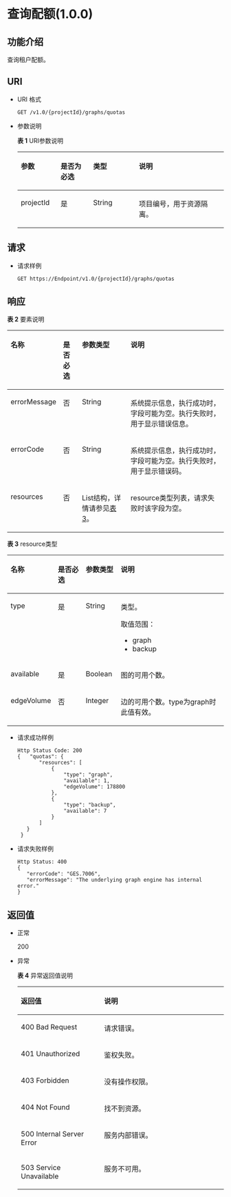 # 查询配额\(1.0.0\)<a name="ges_03_0013"></a>

## 功能介绍<a name="section43665743"></a>

查询租户配额。

## URI<a name="section57447370"></a>

-   URI 格式

    ```
    GET /v1.0/{projectId}/graphs/quotas
    ```

-   参数说明

    **表 1**  URI参数说明

    <a name="table944842165240"></a>
    <table><thead align="left"><tr id="row50689853165240"><th class="cellrowborder" valign="top" width="19.23%" id="mcps1.2.5.1.1"><p id="p6438023316534"><a name="p6438023316534"></a><a name="p6438023316534"></a>参数</p>
    </th>
    <th class="cellrowborder" valign="top" width="15.809999999999999%" id="mcps1.2.5.1.2"><p id="p4741635116534"><a name="p4741635116534"></a><a name="p4741635116534"></a>是否为必选</p>
    </th>
    <th class="cellrowborder" valign="top" width="22.189999999999998%" id="mcps1.2.5.1.3"><p id="p1551922216534"><a name="p1551922216534"></a><a name="p1551922216534"></a>类型</p>
    </th>
    <th class="cellrowborder" valign="top" width="42.77%" id="mcps1.2.5.1.4"><p id="p4909746116534"><a name="p4909746116534"></a><a name="p4909746116534"></a>说明</p>
    </th>
    </tr>
    </thead>
    <tbody><tr id="row54877755165240"><td class="cellrowborder" valign="top" width="19.23%" headers="mcps1.2.5.1.1 "><p id="p589966216534"><a name="p589966216534"></a><a name="p589966216534"></a>projectId</p>
    </td>
    <td class="cellrowborder" valign="top" width="15.809999999999999%" headers="mcps1.2.5.1.2 "><p id="p811058316534"><a name="p811058316534"></a><a name="p811058316534"></a>是</p>
    </td>
    <td class="cellrowborder" valign="top" width="22.189999999999998%" headers="mcps1.2.5.1.3 "><p id="p5297744816534"><a name="p5297744816534"></a><a name="p5297744816534"></a>String</p>
    </td>
    <td class="cellrowborder" valign="top" width="42.77%" headers="mcps1.2.5.1.4 "><p id="p6331489016534"><a name="p6331489016534"></a><a name="p6331489016534"></a>项目编号，用于资源隔离。</p>
    </td>
    </tr>
    </tbody>
    </table>


## 请求<a name="section47264284"></a>

-   请求样例

    ```
    GET https://Endpoint/v1.0/{projectId}/graphs/quotas
    ```


## 响应<a name="section22725374"></a>

**表 2**  要素说明

<a name="table28067432"></a>
<table><thead align="left"><tr id="row11887525"><th class="cellrowborder" valign="top" width="12.21%" id="mcps1.2.5.1.1"><p id="p23365488"><a name="p23365488"></a><a name="p23365488"></a>名称</p>
</th>
<th class="cellrowborder" valign="top" width="9.42%" id="mcps1.2.5.1.2"><p id="p13556388"><a name="p13556388"></a><a name="p13556388"></a>是否必选</p>
</th>
<th class="cellrowborder" valign="top" width="25.540000000000003%" id="mcps1.2.5.1.3"><p id="p24325607"><a name="p24325607"></a><a name="p24325607"></a>参数类型</p>
</th>
<th class="cellrowborder" valign="top" width="52.83%" id="mcps1.2.5.1.4"><p id="p24217188"><a name="p24217188"></a><a name="p24217188"></a>说明</p>
</th>
</tr>
</thead>
<tbody><tr id="row16628103"><td class="cellrowborder" valign="top" width="12.21%" headers="mcps1.2.5.1.1 "><p id="p4699083"><a name="p4699083"></a><a name="p4699083"></a>errorMessage</p>
</td>
<td class="cellrowborder" valign="top" width="9.42%" headers="mcps1.2.5.1.2 "><p id="p45081436"><a name="p45081436"></a><a name="p45081436"></a>否</p>
</td>
<td class="cellrowborder" valign="top" width="25.540000000000003%" headers="mcps1.2.5.1.3 "><p id="p27717665"><a name="p27717665"></a><a name="p27717665"></a>String</p>
</td>
<td class="cellrowborder" valign="top" width="52.83%" headers="mcps1.2.5.1.4 "><p id="p30538370"><a name="p30538370"></a><a name="p30538370"></a>系统提示信息，执行成功时，字段可能为空。执行失败时，用于显示错误信息。</p>
</td>
</tr>
<tr id="row6409881"><td class="cellrowborder" valign="top" width="12.21%" headers="mcps1.2.5.1.1 "><p id="p49438385"><a name="p49438385"></a><a name="p49438385"></a>errorCode</p>
</td>
<td class="cellrowborder" valign="top" width="9.42%" headers="mcps1.2.5.1.2 "><p id="p45086233"><a name="p45086233"></a><a name="p45086233"></a>否</p>
</td>
<td class="cellrowborder" valign="top" width="25.540000000000003%" headers="mcps1.2.5.1.3 "><p id="p28106233"><a name="p28106233"></a><a name="p28106233"></a>String</p>
</td>
<td class="cellrowborder" valign="top" width="52.83%" headers="mcps1.2.5.1.4 "><p id="p62012410"><a name="p62012410"></a><a name="p62012410"></a>系统提示信息，执行成功时，字段可能为空。执行失败时，用于显示错误码。</p>
</td>
</tr>
<tr id="row21240782"><td class="cellrowborder" valign="top" width="12.21%" headers="mcps1.2.5.1.1 "><p id="p42781795"><a name="p42781795"></a><a name="p42781795"></a>resources</p>
</td>
<td class="cellrowborder" valign="top" width="9.42%" headers="mcps1.2.5.1.2 "><p id="p42773356"><a name="p42773356"></a><a name="p42773356"></a>否</p>
</td>
<td class="cellrowborder" valign="top" width="25.540000000000003%" headers="mcps1.2.5.1.3 "><p id="p42089810"><a name="p42089810"></a><a name="p42089810"></a>List结构，详情请参见<a href="#table65377746">表3</a>。</p>
</td>
<td class="cellrowborder" valign="top" width="52.83%" headers="mcps1.2.5.1.4 "><p id="p53831420"><a name="p53831420"></a><a name="p53831420"></a>resource类型列表，请求失败时该字段为空。</p>
</td>
</tr>
</tbody>
</table>

**表 3**  resource类型

<a name="table65377746"></a>
<table><thead align="left"><tr id="row12404353"><th class="cellrowborder" valign="top" width="13.08%" id="mcps1.2.5.1.1"><p id="p65228511"><a name="p65228511"></a><a name="p65228511"></a>名称</p>
</th>
<th class="cellrowborder" valign="top" width="14.39%" id="mcps1.2.5.1.2"><p id="p49018005"><a name="p49018005"></a><a name="p49018005"></a>是否必选</p>
</th>
<th class="cellrowborder" valign="top" width="16.39%" id="mcps1.2.5.1.3"><p id="p11035468"><a name="p11035468"></a><a name="p11035468"></a>参数类型</p>
</th>
<th class="cellrowborder" valign="top" width="56.14%" id="mcps1.2.5.1.4"><p id="p21457707"><a name="p21457707"></a><a name="p21457707"></a>说明</p>
</th>
</tr>
</thead>
<tbody><tr id="row58901642"><td class="cellrowborder" valign="top" width="13.08%" headers="mcps1.2.5.1.1 "><p id="p6303673"><a name="p6303673"></a><a name="p6303673"></a>type</p>
</td>
<td class="cellrowborder" valign="top" width="14.39%" headers="mcps1.2.5.1.2 "><p id="p40835493"><a name="p40835493"></a><a name="p40835493"></a>是</p>
</td>
<td class="cellrowborder" valign="top" width="16.39%" headers="mcps1.2.5.1.3 "><p id="p19340597"><a name="p19340597"></a><a name="p19340597"></a>String</p>
</td>
<td class="cellrowborder" valign="top" width="56.14%" headers="mcps1.2.5.1.4 "><p id="p23084497"><a name="p23084497"></a><a name="p23084497"></a>类型。</p>
<p id="p6433888"><a name="p6433888"></a><a name="p6433888"></a>取值范围：</p>
<a name="ul372116591758"></a><a name="ul372116591758"></a><ul id="ul372116591758"><li>graph</li><li>backup</li></ul>
</td>
</tr>
<tr id="row1265877"><td class="cellrowborder" valign="top" width="13.08%" headers="mcps1.2.5.1.1 "><p id="p35427225"><a name="p35427225"></a><a name="p35427225"></a>available</p>
</td>
<td class="cellrowborder" valign="top" width="14.39%" headers="mcps1.2.5.1.2 "><p id="p51032940"><a name="p51032940"></a><a name="p51032940"></a>是</p>
</td>
<td class="cellrowborder" valign="top" width="16.39%" headers="mcps1.2.5.1.3 "><p id="p40027513"><a name="p40027513"></a><a name="p40027513"></a>Boolean</p>
</td>
<td class="cellrowborder" valign="top" width="56.14%" headers="mcps1.2.5.1.4 "><p id="p21003110"><a name="p21003110"></a><a name="p21003110"></a>图的可用个数。</p>
</td>
</tr>
<tr id="row54810264"><td class="cellrowborder" valign="top" width="13.08%" headers="mcps1.2.5.1.1 "><p id="p10446393"><a name="p10446393"></a><a name="p10446393"></a>edgeVolume</p>
</td>
<td class="cellrowborder" valign="top" width="14.39%" headers="mcps1.2.5.1.2 "><p id="p40851470"><a name="p40851470"></a><a name="p40851470"></a>否</p>
</td>
<td class="cellrowborder" valign="top" width="16.39%" headers="mcps1.2.5.1.3 "><p id="p20634751"><a name="p20634751"></a><a name="p20634751"></a>Integer</p>
</td>
<td class="cellrowborder" valign="top" width="56.14%" headers="mcps1.2.5.1.4 "><p id="p60802166"><a name="p60802166"></a><a name="p60802166"></a>边的可用个数。type为graph时此值有效。</p>
</td>
</tr>
</tbody>
</table>

-   请求成功样例

    ```
    Http Status Code: 200
    {   "quotas": {
           "resources": [
               {
                   "type": "graph",
                   "available": 1,
                   "edgeVolume": 178800
               },
               {
                   "type": "backup",
                   "available": 7
               }
           ]
       }
     }
    ```

-   请求失败样例

    ```
    Http Status: 400
    {
       "errorCode": "GES.7006",
       "errorMessage": "The underlying graph engine has internal error."
    }
    ```


## 返回值<a name="section28815999"></a>

-   正常

    200

-   异常

    **表 4**  异常返回值说明

    <a name="table21182911172628"></a>
    <table><thead align="left"><tr id="row22686601172628"><th class="cellrowborder" valign="top" width="40.339999999999996%" id="mcps1.2.3.1.1"><p id="p29113043172638"><a name="p29113043172638"></a><a name="p29113043172638"></a>返回值</p>
    </th>
    <th class="cellrowborder" valign="top" width="59.660000000000004%" id="mcps1.2.3.1.2"><p id="p9346244172638"><a name="p9346244172638"></a><a name="p9346244172638"></a>说明</p>
    </th>
    </tr>
    </thead>
    <tbody><tr id="row13233353172628"><td class="cellrowborder" valign="top" width="40.339999999999996%" headers="mcps1.2.3.1.1 "><p id="p50316832172638"><a name="p50316832172638"></a><a name="p50316832172638"></a>400 Bad Request</p>
    </td>
    <td class="cellrowborder" valign="top" width="59.660000000000004%" headers="mcps1.2.3.1.2 "><p id="p49131611172638"><a name="p49131611172638"></a><a name="p49131611172638"></a>请求错误。</p>
    </td>
    </tr>
    <tr id="row657300172628"><td class="cellrowborder" valign="top" width="40.339999999999996%" headers="mcps1.2.3.1.1 "><p id="p47920375172638"><a name="p47920375172638"></a><a name="p47920375172638"></a>401 Unauthorized</p>
    </td>
    <td class="cellrowborder" valign="top" width="59.660000000000004%" headers="mcps1.2.3.1.2 "><p id="p56345162172638"><a name="p56345162172638"></a><a name="p56345162172638"></a>鉴权失败。</p>
    </td>
    </tr>
    <tr id="row23989959172628"><td class="cellrowborder" valign="top" width="40.339999999999996%" headers="mcps1.2.3.1.1 "><p id="p4998764172638"><a name="p4998764172638"></a><a name="p4998764172638"></a>403 Forbidden</p>
    </td>
    <td class="cellrowborder" valign="top" width="59.660000000000004%" headers="mcps1.2.3.1.2 "><p id="p2246721172638"><a name="p2246721172638"></a><a name="p2246721172638"></a>没有操作权限。</p>
    </td>
    </tr>
    <tr id="row49197943172628"><td class="cellrowborder" valign="top" width="40.339999999999996%" headers="mcps1.2.3.1.1 "><p id="p27247364172638"><a name="p27247364172638"></a><a name="p27247364172638"></a>404 Not Found</p>
    </td>
    <td class="cellrowborder" valign="top" width="59.660000000000004%" headers="mcps1.2.3.1.2 "><p id="p59552853172638"><a name="p59552853172638"></a><a name="p59552853172638"></a>找不到资源。</p>
    </td>
    </tr>
    <tr id="row13744769172628"><td class="cellrowborder" valign="top" width="40.339999999999996%" headers="mcps1.2.3.1.1 "><p id="p61704332172638"><a name="p61704332172638"></a><a name="p61704332172638"></a>500 Internal Server Error</p>
    </td>
    <td class="cellrowborder" valign="top" width="59.660000000000004%" headers="mcps1.2.3.1.2 "><p id="p31994980172638"><a name="p31994980172638"></a><a name="p31994980172638"></a>服务内部错误。</p>
    </td>
    </tr>
    <tr id="row305099172628"><td class="cellrowborder" valign="top" width="40.339999999999996%" headers="mcps1.2.3.1.1 "><p id="p37564761172638"><a name="p37564761172638"></a><a name="p37564761172638"></a>503 Service Unavailable</p>
    </td>
    <td class="cellrowborder" valign="top" width="59.660000000000004%" headers="mcps1.2.3.1.2 "><p id="p22846801172638"><a name="p22846801172638"></a><a name="p22846801172638"></a>服务不可用。</p>
    </td>
    </tr>
    </tbody>
    </table>


